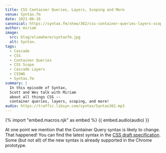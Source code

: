 ```yaml
---
title: CSS Container Queries, Layers, Scoping and More
venue: Syntax.fm
date: 2021-06-16
canonical: https://syntax.fm/show/362/css-container-queries-layers-scoping-and-more-with-miriam-suzanne
author: miriam
image:
  src: blog/elsewhere/syntaxfm.jpg
  alt: Syntax.
tags:
  - Cascade
  - CSS
  - Container Queries
  - CSS Scope
  - Cascade Layers
  - CSSWG
  - Syntax.fm
summary: |
  In this episode of Syntax,
  Scott and Wes talk with Miriam
  about all things CSS --
  container queries, layers, scoping, and more!
audio: https://traffic.libsyn.com/syntax/Syntax362.mp3
---
```


{% import "embed.macros.njk" as embed %}
{{ embed.audio(audio) }}

At one point we mention
that the Container Query syntax
is likely to change.
That happened!
You can find the latest syntax
in the [CSS draft specification](https://drafts.csswg.org/css-contain-3/).
Some (but not all) of the new syntax
is already supported in the Chrome prototype.
